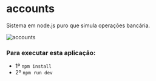 # accounts
Sistema em node.js puro que simula operações bancária.

![accounts](https://user-images.githubusercontent.com/29557187/227815387-4c93eff1-00cf-4705-9807-bc85c533608c.png)


### Para executar esta aplicação:
- 1º `npm install`
- 2º `npm run dev`
